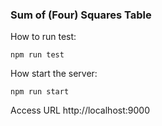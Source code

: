 ### Sum of (Four) Squares Table

How to run test:
```
npm run test
```

How start the server:
```
npm run start
```

Access URL http://localhost:9000